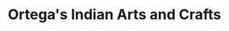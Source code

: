 ---
title: "Ortega's Indian Arts and Crafts"
url: /gallup/ortegas-indian-arts-and-crafts/
shop: Andenken
---